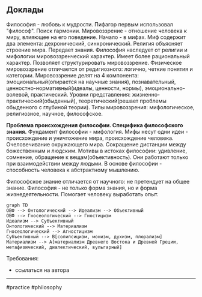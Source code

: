## Доклады
Философия - любовь к мудрости. Пифагор первым использовал "философ".
Поиск гармонии.
Мировоззрение - отношение человека к миру, влияющее на его поведение.
Начало - в мифах.
Миф содержит два элемента: дехронический, синхронический.
Религия объясняет строение мира. Передает знания.
Философия наследует от религии и мифологии мировоззренческий характер. Имеет более рациональный характер. Позволяет структурировать мировоззрение.
Физическое мировоззрение отличается от редигиозного: логично, четкие понятия и категории.
Мировоззрение делят на 4 компонента: эмоциональный(опирается на научные знания), познавательный, ценностно-нормативный(идеалы, ценности, нормы), эмоционально-волевой, практический.
Уровни представления: жизненно-практический(обыденный), теоретический(решает проблемы обыденного с глубиной теории).
Типы мировоззрения: мифологическое, религиозное, научное, философское.

**Проблема происхождения философии. Специфика философского знания.**
Фундамент философии - мифология. Мифы несут одни идеи - происхождение и уничтожение мира, происхождение человека. Очеловечивание окружающего мира. Сокращение дистанции между божественным и людским.
Мотивы в истоках философии: удивление, сомнение, обращение к вещам(объективность). Они работают только при взаимодействии между людьми. В основе философии - способность человека к абстрактному мышлению.

Философское знание отличается от научного: не претендует на общее знание.
Философия - не только форма знания, но и форма жизнедеятельности. Помогает человеку выработать опыт.

```mermaid
graph TD
ОВФ --> Онтологический --> Идеализм --> Объективный
ОВФ --> Гносеологический --> Гностицизм
Идеализм --> Субъективный
Онтологический --> Материализм
Гносеологический --> Агностицизм
Субъективный --> B[солипсицизм, монизм, духизм, плюрализм]
Материализм --> A[материализм Древнего Востока и Древней Греции, метафизический, диалектический, вульгарный]
```

Требования:
- ссылаться на автора

---
#practice #philosophy 